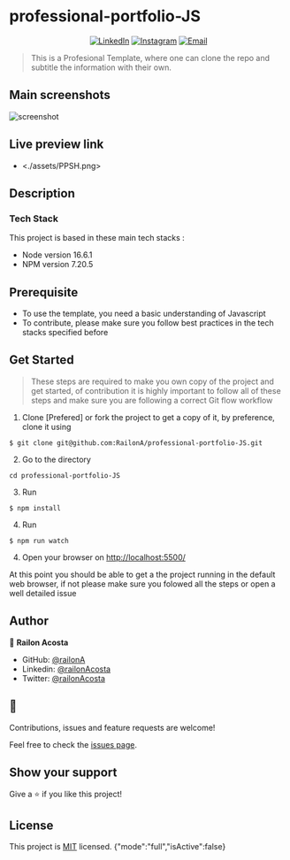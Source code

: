 # professional-portfolio-JS

<p align="center">
<a href="https://www.linkedin.com/in/railon-acosta/"><img alt="LinkedIn" src="https://img.shields.io/badge/LinkedIn-RailonAcosta-blue?style=flat-square&logo=linkedin"></a>
<a href="https://www.instagram.com/railon.a/"><img alt="Instagram" src="https://img.shields.io/badge/Instagram-RailonAcosta-blue?style=flat-square&logo=instagram"></a>
<a href="railonacosta@gmail.com"><img alt="Email" src="https://img.shields.io/badge/Email-railonacosta@gmail.com-blue?style=flat-square&logo=Microsoft%20outlook"></a>
</p>

> This is a Profesional Template, where one can clone the repo and subtitle the information with their own.


## Main screenshots

![screenshot](https://railona.github.io/professional-portfolio-JS/)

## Live preview link

- <./assets/PPSH.png>



## Description

### Tech Stack

This project is based in these main tech stacks :

- Node version 16.6.1
- NPM version 7.20.5

## Prerequisite

- To use the template, you need a basic understanding of Javascript
- To contribute, please make sure you follow best practices in the tech stacks specified before

## Get Started

> These steps are required to make you own copy of the project and get started, of contribution it is highly important to follow all of these steps and make sure you are following a correct Git flow workflow

1. Clone [Prefered] or fork the project to get a copy of it, by preference, clone it using

```
$ git clone git@github.com:RailonA/professional-portfolio-JS.git
```

2. Go to the directory

```
cd professional-portfolio-JS

```

3. Run

```
$ npm install
```
4. Run

```
$ npm run watch
```

4. Open your browser on <http://localhost:5500/>


At this point you should be able to get a the project running in the default web browser, if not please make sure you folowed all the steps or open a well detailed issue


## Author

👤 **Railon Acosta**

- GitHub: [@railonA](https://github.com/RailonA)
- Linkedin: [@railonAcosta](https://www.linkedin.com/in/railon-acosta-81265180/)
- Twitter: [@railonAcosta](https://twitter.com/RailonAcosta)


## 🤝

Contributions, issues and feature requests are welcome!

Feel free to check the [issues page](https://github.com/RailonA/rails_professional_portfolio/issues).

## Show your support

Give a ⭐️ if you like this project!

## License

This project is [MIT](lic.url) licensed.
{"mode":"full","isActive":false}